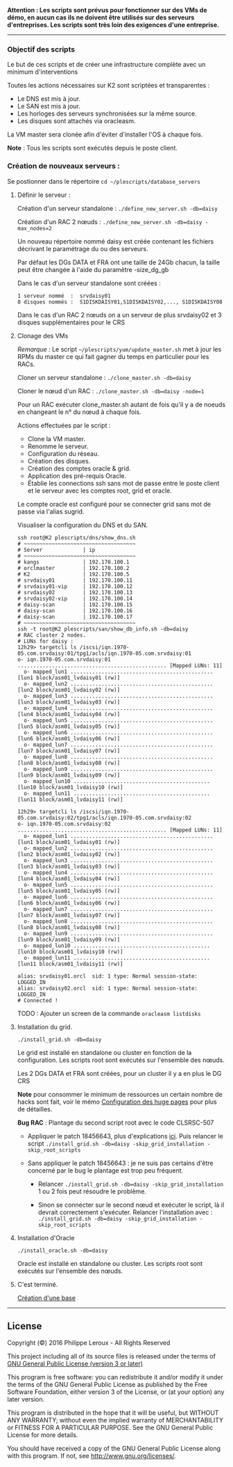 **Attention : Les scripts sont prévus pour fonctionner sur des VMs de démo, en
aucun cas ils ne doivent être utilisés sur des serveurs d'entreprises. Les scripts
sont très loin des exigences d'une entreprise.**

--------------------------------------------------------------------------------

### Objectif des scripts

Le but de ces scripts et de créer une infrastructure complète avec un minimum
d'interventions

Toutes les actions nécessaires sur K2 sont scriptées et transparentes :
- Le DNS est mis à jour.
- Le SAN est mis à jour.
- Les horloges des serveurs synchronisées sur la même source.
- Les disques sont attachés via oracleasm.

La VM master sera clonée afin d'éviter d'installer l'OS à chaque fois.

**Note** : Tous les scripts sont exécutés depuis le poste client.

### Création de nouveaux serveurs :

Se postionner dans le répertoire `cd ~/plescripts/database_servers`

1.	Définir le serveur :

	Création d'un serveur standalone : `./define_new_server.sh -db=daisy`

	Création d'un RAC 2 nœuds : `./define_new_server.sh -db=daisy -max_nodes=2`

	Un nouveau répertoire nommé daisy est créée contenant les fichiers décrivant
	le paramétrage du ou des serveurs.

	Par défaut les DGs DATA et FRA ont une taille de 24Gb chacun, la taille
	peut être changée à l'aide du paramètre -size_dg_gb

	Dans le cas d'un serveur standalone sont créées :

		1 serveur nommé  :	srvdaisy01
		8 disques nommés :	S1DISKDAISY01,S1DISKDAISY02,..., S1DISKDAISY08

	Dans le cas d'un RAC 2 nœuds on a un serveur de plus srvdaisy02 et 3 disques
	supplémentaires pour le CRS

2.	Clonage des VMs

	_Remarque :_  Le script `~/plescripts/yum/update_master.sh` met à jour les
	RPMs du master ce qui fait gagner du temps en particulier pour les RACs.

	Cloner un serveur standalone : `./clone_master.sh -db=daisy`

	Cloner le nœud d'un RAC      : `./clone_master.sh -db=daisy -node=1`

	Pour un RAC exécuter clone_master.sh autant de fois qu'il y a de noeuds en
	changeant le n° du nœud à chaque fois.

	Actions effectuées par le script :

	* Clone la VM master.
	* Renomme le serveur.
	* Configuration du réseau.
	* Création des disques.
	* Création des comptes oracle & grid.
	* Application des pré-requis Oracle.
	* Établie les connections ssh sans mot de passe entre le poste client et
	le serveur avec les comptes root, grid et oracle.

	Le compte oracle est configuré pour se connecter grid sans mot de passe via
	l'alias sugrid.

	Visualiser la configuration du DNS et du SAN.
	```
	ssh root@K2 plescripts/dns/show_dns.sh
	# ~~~~~~~~~~~~~~~~~~~~~~~~~~~~~~~~~~~~
	# Server             | ip
	# ~~~~~~~~~~~~~~~~~~~~~~~~~~~~~~~~~~~~
	# kangs              | 192.170.100.1
	# orclmaster         | 192.170.100.2
	# K2                 | 192.170.100.5
	# srvdaisy01         | 192.170.100.11
	# srvdaisy01-vip     | 192.170.100.12
	# srvdaisy02         | 192.170.100.13
	# srvdaisy02-vip     | 192.170.100.14
	# daisy-scan         | 192.170.100.15
	# daisy-scan         | 192.170.100.16
	# daisy-scan         | 192.170.100.17
	# ~~~~~~~~~~~~~~~~~~~~~~~~~~~~~~~~~~~~
	ssh -t root@K2 plescripts/san/show_db_info.sh -db=daisy
	# RAC cluster 2 nodes.
	# LUNs for daisy :
	12h29> targetcli ls /iscsi/iqn.1970-05.com.srvdaisy:01/tpg1/acls/iqn.1970-05.com.srvdaisy:01
	o- iqn.1970-05.com.srvdaisy:01 ................................................ [Mapped LUNs: 11]
	  o- mapped_lun1 .............................................. [lun1 block/asm01_lvdaisy01 (rw)]
	  o- mapped_lun2 .............................................. [lun2 block/asm01_lvdaisy02 (rw)]
	  o- mapped_lun3 .............................................. [lun3 block/asm01_lvdaisy03 (rw)]
	  o- mapped_lun4 .............................................. [lun4 block/asm01_lvdaisy04 (rw)]
	  o- mapped_lun5 .............................................. [lun5 block/asm01_lvdaisy05 (rw)]
	  o- mapped_lun6 .............................................. [lun6 block/asm01_lvdaisy06 (rw)]
	  o- mapped_lun7 .............................................. [lun7 block/asm01_lvdaisy07 (rw)]
	  o- mapped_lun8 .............................................. [lun8 block/asm01_lvdaisy08 (rw)]
	  o- mapped_lun9 .............................................. [lun9 block/asm01_lvdaisy09 (rw)]
	  o- mapped_lun10 ............................................ [lun10 block/asm01_lvdaisy10 (rw)]
	  o- mapped_lun11 ............................................ [lun11 block/asm01_lvdaisy11 (rw)]

	12h29> targetcli ls /iscsi/iqn.1970-05.com.srvdaisy:02/tpg1/acls/iqn.1970-05.com.srvdaisy:02
	o- iqn.1970-05.com.srvdaisy:02 ................................................ [Mapped LUNs: 11]
	  o- mapped_lun1 .............................................. [lun1 block/asm01_lvdaisy01 (rw)]
	  o- mapped_lun2 .............................................. [lun2 block/asm01_lvdaisy02 (rw)]
	  o- mapped_lun3 .............................................. [lun3 block/asm01_lvdaisy03 (rw)]
	  o- mapped_lun4 .............................................. [lun4 block/asm01_lvdaisy04 (rw)]
	  o- mapped_lun5 .............................................. [lun5 block/asm01_lvdaisy05 (rw)]
	  o- mapped_lun6 .............................................. [lun6 block/asm01_lvdaisy06 (rw)]
	  o- mapped_lun7 .............................................. [lun7 block/asm01_lvdaisy07 (rw)]
	  o- mapped_lun8 .............................................. [lun8 block/asm01_lvdaisy08 (rw)]
	  o- mapped_lun9 .............................................. [lun9 block/asm01_lvdaisy09 (rw)]
	  o- mapped_lun10 ............................................ [lun10 block/asm01_lvdaisy10 (rw)]
	  o- mapped_lun11 ............................................ [lun11 block/asm01_lvdaisy11 (rw)]

	alias: srvdaisy01.orcl  sid: 1 type: Normal session-state: LOGGED_IN
	alias: srvdaisy02.orcl  sid: 1 type: Normal session-state: LOGGED_IN
	# Connected !
	```

	TODO : Ajouter un screen de la commande `oracleasm listdisks`

3.	Installation du grid.

	`./install_grid.sh -db=daisy`

	Le grid est installé en standalone ou cluster en fonction de la configuration.
	Les scripts root sont exécutés sur l'ensemble des nœuds.

	Les 2 DGs DATA et FRA sont créées, pour un cluster il y a en plus le DG CRS

	__Note__ pour consommer le minimum de ressources un certain nombre de hacks
	sont fait, voir le mémo [Configuration des huge pages](https://github.com/PhilippeLeroux/plescripts/wiki/00-configuration_des_hpages)
    pour plus de détailles.

	**Bug RAC** : Plantage du second script root avec le code CLSRSC-507
	- Appliquer le patch 18456643, plus d'explications [ici](https://community.oracle.com/message/13278037#13278037).
	Puis relancer le script `./install_grid.sh -db=daisy -skip_grid_installation -skip_root_scripts`

	- Sans appliquer le patch 18456643 : je ne suis pas certains d'être concerné par
	le bug le plantage est trop peu fréquent.
		- Relancer `./install_grid.sh -db=daisy -skip_grid_installation` 1 ou 2 fois peut résoudre le problème.

		- Sinon se connecter sur le second nœud et exécuter le script, là il devrait
		correctement s'exécuter. Relancer l'installation avec : `./install_grid.sh -db=daisy -skip_grid_installation -skip_root_scripts`

4.	Installation d'Oracle

	`./install_oracle.sh -db=daisy`

	Oracle est installé en standalone ou cluster. Les scripts root sont exécutés
	sur l'ensemble des nœuds.

5.	C'est terminé.

	[Création d'une base](https://github.com/PhilippeLeroux/plescripts/tree/master/db/README.md)


--------------------------------------------------------------------------------

License
-------

Copyright (©) 2016 Philippe Leroux - All Rights Reserved

This project including all of its source files is released under the terms of [GNU General Public License (version 3 or later)](http://www.gnu.org/licenses/gpl.txt)

This program is free software: you can redistribute it and/or modify
it under the terms of the GNU General Public License as published by
the Free Software Foundation, either version 3 of the License, or
(at your option) any later version.

This program is distributed in the hope that it will be useful,
but WITHOUT ANY WARRANTY; without even the implied warranty of
MERCHANTABILITY or FITNESS FOR A PARTICULAR PURPOSE.  See the
GNU General Public License for more details.

You should have received a copy of the GNU General Public License
along with this program.  If not, see <http://www.gnu.org/licenses/>.
